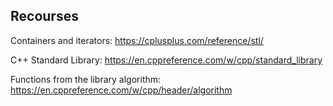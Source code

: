 ## Recourses
Containers and iterators: https://cplusplus.com/reference/stl/

C++ Standard Library: https://en.cppreference.com/w/cpp/standard_library

Functions from the library algorithm: https://en.cppreference.com/w/cpp/header/algorithm
